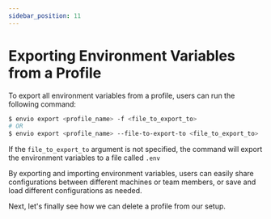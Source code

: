 ```yaml
---
sidebar_position: 11
---
```


# Exporting Environment Variables from a Profile
To export all environment variables from a profile, users can run the following command:

```bash
$ envio export <profile_name> -f <file_to_export_to>
# OR
$ envio export <profile_name> --file-to-export-to <file_to_export_to>
```

If the `file_to_export_to` argument is not specified, the command will export the environment variables to a file called `.env`

By exporting and importing environment variables, users can easily share configurations between different machines or team members, or save and load different configurations as needed.

Next, let's finally see how we can delete a profile from our setup.
